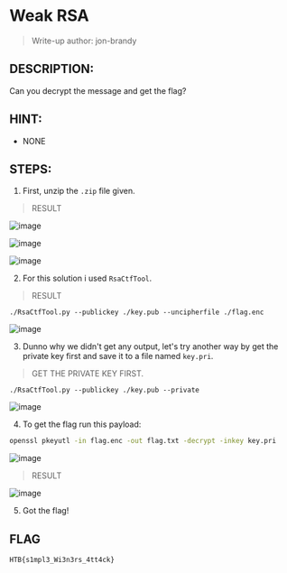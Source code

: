 # Weak RSA
> Write-up author: jon-brandy
## DESCRIPTION:
Can you decrypt the message and get the flag?
## HINT:
- NONE
## STEPS:
1. First, unzip the `.zip` file given.

> RESULT

![image](https://user-images.githubusercontent.com/70703371/210298275-cb4a8303-d7c4-4de0-9010-e79a6002995f.png)


![image](https://user-images.githubusercontent.com/70703371/210298279-0b7800fd-6dd3-46d7-9cd4-83459f4ac1ed.png)


![image](https://user-images.githubusercontent.com/70703371/210298289-5c651bd9-0f15-4c84-a1bb-01bc967fe415.png)


2. For this solution i used `RsaCtfTool`.

> RESULT

```
./RsaCtfTool.py --publickey ./key.pub --uncipherfile ./flag.enc
```

![image](https://user-images.githubusercontent.com/70703371/210300823-ba38335b-e9a5-4bdf-b6ef-2029ae29260b.png)


3. Dunno why we didn't get any output, let's try another way by get the private key first and save it to a file named `key.pri`.

> GET THE PRIVATE KEY FIRST.

```
./RsaCtfTool.py --publickey ./key.pub --private
```

![image](https://user-images.githubusercontent.com/70703371/210300780-c9f433ae-0169-4b56-9f6a-93c28585cc8c.png)


4. To get the flag run this payload:

```sh
openssl pkeyutl -in flag.enc -out flag.txt -decrypt -inkey key.pri
```

![image](https://user-images.githubusercontent.com/70703371/210301088-acfbbd2b-0af2-4b88-b517-6eccf7b13dc9.png)


> RESULT

![image](https://user-images.githubusercontent.com/70703371/210301103-788056b4-a779-49a7-b727-e75b6affcc1c.png)


5. Got the flag!

## FLAG

```
HTB{s1mpl3_Wi3n3rs_4tt4ck}
```
